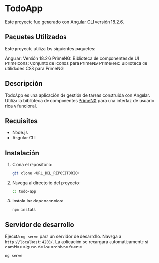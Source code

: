# TodoApp

Este proyecto fue generado con [Angular CLI](https://github.com/angular/angular-cli) versión 18.2.6.

## Paquetes Utilizados
Este proyecto utiliza los siguientes paquetes:

Angular: Versión 18.2.6
PrimeNG: Biblioteca de componentes de UI
PrimeIcons: Conjunto de iconos para PrimeNG
PrimeFlex: Biblioteca de utilidades CSS para PrimeNG

## Descripción

TodoApp es una aplicación de gestión de tareas construida con Angular. Utiliza la biblioteca de componentes [PrimeNG](https://www.primefaces.org/primeng/) para una interfaz de usuario rica y funcional.

## Requisitos

- Node.js
- Angular CLI

## Instalación

1. Clona el repositorio:
    ```sh
    git clone <URL_DEL_REPOSITORIO>
    ```
2. Navega al directorio del proyecto:
    ```sh
    cd todo-app
    ```
3. Instala las dependencias:
    ```sh
    npm install
    ```

## Servidor de desarrollo

Ejecuta `ng serve` para un servidor de desarrollo. Navega a `http://localhost:4200/`. La aplicación se recargará automáticamente si cambias alguno de los archivos fuente.

```sh
ng serve

